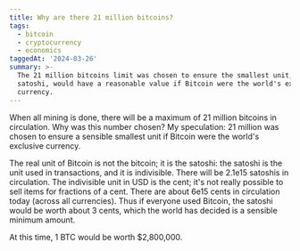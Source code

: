 ```yaml
---
title: Why are there 21 million bitcoins?
tags:
  - bitcoin
  - cryptocurrency
  - economics
taggedAt: '2024-03-26'
summary: >-
  The 21 million bitcoins limit was chosen to ensure the smallest unit, the
  satoshi, would have a reasonable value if Bitcoin were the world's exclusive
  currency.
---
```


When all mining is done,
there will be a maximum of 21 million bitcoins in circulation.
Why was this number chosen?
My speculation:
21 million was chosen to ensure a sensible smallest unit
if Bitcoin were the world's exclusive currency.

The real unit of Bitcoin is not the bitcoin; it is the satoshi:
the satoshi is the unit used in transactions, and it is indivisible.
There will be 2.1e15 satoshis in circulation.
The indivisible unit in USD is the cent;
it's not really possible to sell items for fractions of a cent.
There are about 6e15 cents in circulation today (across all currencies).
Thus if everyone used Bitcoin,
the satoshi would be worth about 3 cents,
which the world has decided is a sensible minimum amount.

At this time, 1 BTC would be worth $2,800,000.
